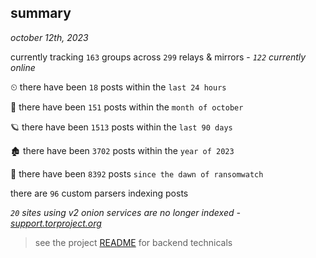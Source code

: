 
## summary
_october 12th, 2023_

currently tracking `163` groups across `299` relays & mirrors - _`122` currently online_

⏲ there have been `18` posts within the `last 24 hours`

🦈 there have been `151` posts within the `month of october`

🪐 there have been `1513` posts within the `last 90 days`

🏚 there have been `3702` posts within the `year of 2023`

🦕 there have been `8392` posts `since the dawn of ransomwatch`

there are `96` custom parsers indexing posts

_`20` sites using v2 onion services are no longer indexed - [support.torproject.org](https://support.torproject.org/onionservices/v2-deprecation/)_

> see the project [README](https://github.com/joshhighet/ransomwatch#ransomwatch--) for backend technicals
